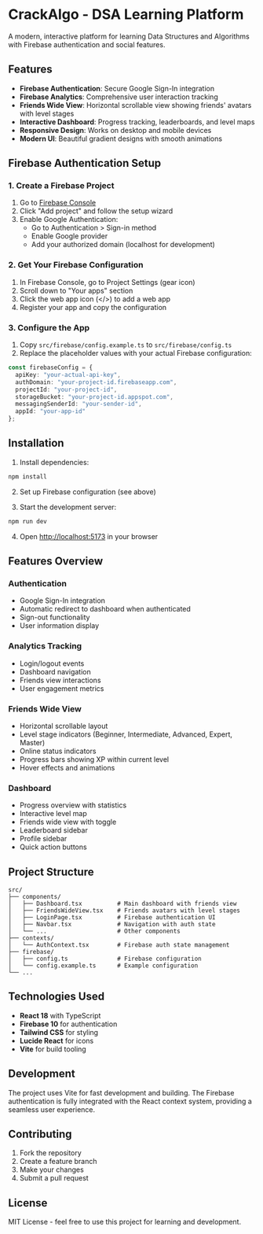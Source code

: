 # CrackAlgo - DSA Learning Platform

A modern, interactive platform for learning Data Structures and Algorithms with Firebase authentication and social features.

## Features

- **Firebase Authentication**: Secure Google Sign-In integration
- **Firebase Analytics**: Comprehensive user interaction tracking
- **Friends Wide View**: Horizontal scrollable view showing friends' avatars with level stages
- **Interactive Dashboard**: Progress tracking, leaderboards, and level maps
- **Responsive Design**: Works on desktop and mobile devices
- **Modern UI**: Beautiful gradient designs with smooth animations

## Firebase Authentication Setup

### 1. Create a Firebase Project

1. Go to [Firebase Console](https://console.firebase.google.com/)
2. Click "Add project" and follow the setup wizard
3. Enable Google Authentication:
   - Go to Authentication > Sign-in method
   - Enable Google provider
   - Add your authorized domain (localhost for development)

### 2. Get Your Firebase Configuration

1. In Firebase Console, go to Project Settings (gear icon)
2. Scroll down to "Your apps" section
3. Click the web app icon (</>) to add a web app
4. Register your app and copy the configuration

### 3. Configure the App

1. Copy `src/firebase/config.example.ts` to `src/firebase/config.ts`
2. Replace the placeholder values with your actual Firebase configuration:

```typescript
const firebaseConfig = {
  apiKey: "your-actual-api-key",
  authDomain: "your-project-id.firebaseapp.com",
  projectId: "your-project-id",
  storageBucket: "your-project-id.appspot.com",
  messagingSenderId: "your-sender-id",
  appId: "your-app-id"
};
```

## Installation

1. Install dependencies:
```bash
npm install
```

2. Set up Firebase configuration (see above)

3. Start the development server:
```bash
npm run dev
```

4. Open [http://localhost:5173](http://localhost:5173) in your browser

## Features Overview

### Authentication
- Google Sign-In integration
- Automatic redirect to dashboard when authenticated
- Sign-out functionality
- User information display

### Analytics Tracking
- Login/logout events
- Dashboard navigation
- Friends view interactions
- User engagement metrics

### Friends Wide View
- Horizontal scrollable layout
- Level stage indicators (Beginner, Intermediate, Advanced, Expert, Master)
- Online status indicators
- Progress bars showing XP within current level
- Hover effects and animations

### Dashboard
- Progress overview with statistics
- Interactive level map
- Friends wide view with toggle
- Leaderboard sidebar
- Profile sidebar
- Quick action buttons

## Project Structure

```
src/
├── components/
│   ├── Dashboard.tsx          # Main dashboard with friends view
│   ├── FriendsWideView.tsx    # Friends avatars with level stages
│   ├── LoginPage.tsx          # Firebase authentication UI
│   ├── Navbar.tsx             # Navigation with auth state
│   └── ...                    # Other components
├── contexts/
│   └── AuthContext.tsx        # Firebase auth state management
├── firebase/
│   ├── config.ts              # Firebase configuration
│   └── config.example.ts      # Example configuration
└── ...
```

## Technologies Used

- **React 18** with TypeScript
- **Firebase 10** for authentication
- **Tailwind CSS** for styling
- **Lucide React** for icons
- **Vite** for build tooling

## Development

The project uses Vite for fast development and building. The Firebase authentication is fully integrated with the React context system, providing a seamless user experience.

## Contributing

1. Fork the repository
2. Create a feature branch
3. Make your changes
4. Submit a pull request

## License

MIT License - feel free to use this project for learning and development. 